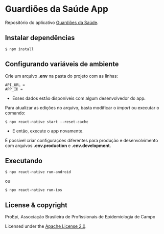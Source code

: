 # Guardiões da Saúde App
Repositório do aplicativo [Guardiões da Saúde](https://linktr.ee/guardioesdasaude).

## Instalar dependências
```
$ npm install
```

## Configurando variáveis de ambiente

Crie um arquivo **.env** na pasta do projeto com as linhas:
```
API_URL = 
APP_ID =
```
* Esses dados estão disponíveis com algum desenvolvedor do app.

Para atualizar as edições no arquivo, basta modificar o *import* ou executar o comando:
```
$ npx react-native start --reset-cache
```
* E então, execute o app novamente.

É possível criar configurações diferentes para produção e desenvolvimento com arquivos **.env.production** e **.env.development**.

## Executando
```
$ npx react-native run-android
```
ou
```
$ npx react-native run-ios
```

## License & copyright

ProEpi, Associação Brasileira de Profissionais de Epidemiologia de Campo

Licensed under the [Apache License 2.0](LICENSE.md).
